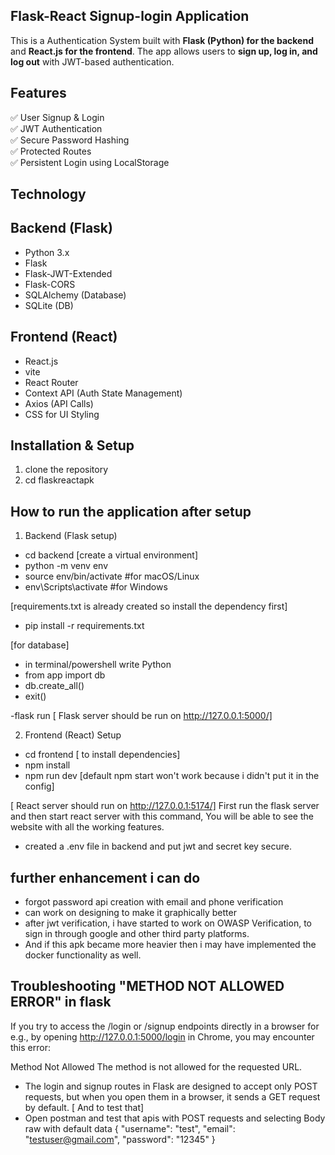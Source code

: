 ## Flask-React Signup-login Application

This is a Authentication System built with **Flask (Python) for the backend** and **React.js for the frontend**. The app allows users to **sign up, log in, and log out** with JWT-based authentication.

## Features
✅ User Signup & Login  
✅ JWT Authentication  
✅ Secure Password Hashing  
✅ Protected Routes  
✅ Persistent Login using LocalStorage 

## Technology
## Backend (Flask)
- Python 3.x
- Flask
- Flask-JWT-Extended
- Flask-CORS
- SQLAlchemy (Database)
- SQLite (DB)

## Frontend (React)
- React.js
- vite
- React Router
- Context API (Auth State Management)
- Axios (API Calls)
- CSS for UI Styling

## Installation & Setup
1. clone the repository
2. cd flaskreactapk

## How to run the application after setup
1. Backend (Flask setup)
- cd backend
[create a virtual environment]
- python -m venv env
- source env/bin/activate #for macOS/Linux
- env\Scripts\activate #for Windows

[requirements.txt is already created so install the dependency first]
- pip install -r requirements.txt

[for database]
- in terminal/powershell write Python
- from app import db
- db.create_all()
- exit()

-flask run
[ Flask server should be run on http://127.0.0.1:5000/]

2. Frontend (React) Setup
- cd frontend
[ to install dependencies]
- npm install
- npm run dev [default npm start won't work because i didn't put it in the config]

[ React server should run on http://127.0.0.1:5174/]
First run the flask server and then start react server with this command, You will be able to see the website with all the working features.

- created a .env file in backend and put jwt and secret key secure.

## further enhancement i can do 
- forgot password api creation with email and phone verification
- can work on designing to make it graphically better
- after jwt verification, i have started to work on OWASP Verification, to sign in through google and other third party platforms.
- And if this apk became more heavier then i may have implemented the docker functionality as well.

## Troubleshooting "METHOD NOT ALLOWED ERROR" in flask
If you try to access the /login or /signup endpoints directly in a browser for e.g., by opening http://127.0.0.1:5000/login in Chrome, you may encounter this error:

Method Not Allowed
The method is not allowed for the requested URL.

- The login and signup routes in Flask are designed to accept only POST requests, but when you open them in a browser, it sends a GET request by default.
[ And to test that]
- Open postman and test that apis with POST requests and selecting Body raw with default data
{
    "username": "test",
    "email": "testuser@gmail.com",
    "password": "12345"
}